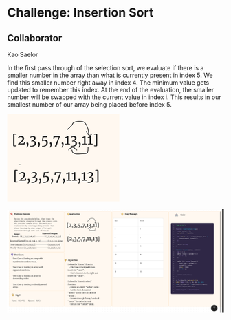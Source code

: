 # Challenge: Insertion Sort

## Collaborator

Kao Saelor

In the first pass through of the selection sort, we evaluate if there is a smaller number in the array than what is currently present in index 5. We find this smaller number right away in index 4. The minimum value gets updated to remember this index. At the end of the evaluation, the smaller number will be swapped with the current value in index i. This results in our smallest number of our array being placed before index 5.

![blog pic](blog.png)

![whiteboard26](codechallenge26.png)
